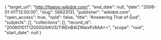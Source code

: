{
  "target_url": "http://fqatog.wikidot.com/", 
  "end_date": null, 
  "date": "2006-01-01T12:00:00", 
  "slug": 56623131, 
  "publisher": "wikidot.com", 
  "open_access": true, 
  "npld": false, 
  "title": "Answering That of God", 
  "subjects": [], 
  "collections": [], 
  "record_id": "20060101T120000/bKVS/TWEnB4lZWaixPJ8AA==", 
  "scope": "root", 
  "start_date": null
}

